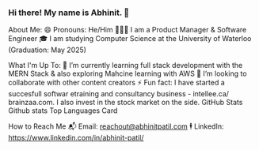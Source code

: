### Hi there! My name is Abhinit. 👋

About Me:
😄 Pronouns: He/Him
👩🏽‍💻 I am a Product Manager & Software Engineer
🎓 I am studying Computer Science at the University of Waterloo (Graduation: May 2025)

What I'm Up To:
🌱 I’m currently learning full stack development with the MERN Stack & also exploring Mahcine learning with AWS
👯 I’m looking to collaborate with other content creators
⚡ Fun fact: I have started a succesfull softwar etraining and consultancy business - intellee.ca/ brainzaa.com. I also invest in the stock market on the side.
GitHub Stats
Github stats Top Languages Card

How to Reach Me
📬 Email: reachout@abhinitpatil.com
🕴 LinkedIn: https://www.linkedin.com/in/abhinit-patil/
